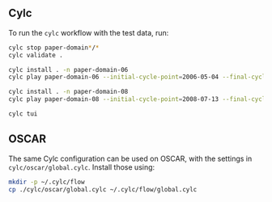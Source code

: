 ## Cylc
To run the `cylc` workflow with the test data, run:
```bash
cylc stop paper-domain*/*
cylc validate .

cylc install . -n paper-domain-06
cylc play paper-domain-06 --initial-cycle-point=2006-05-04 --final-cycle-point=2006-05-06

cylc install . -n paper-domain-08
cylc play paper-domain-08 --initial-cycle-point=2008-07-13 --final-cycle-point=2008-07-15

cylc tui
```

## OSCAR

The same Cylc configuration can be used on OSCAR, with the settings in `cylc/oscar/global.cylc`.
Install those using:
```bash
mkdir -p ~/.cylc/flow
cp ./cylc/oscar/global.cylc ~/.cylc/flow/global.cylc
```
